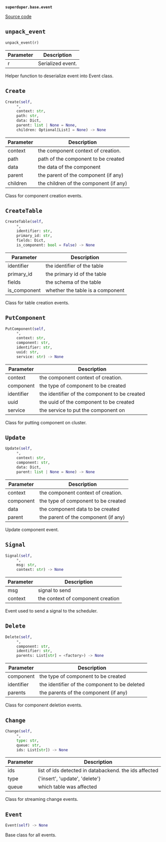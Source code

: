 **`superduper.base.event`** 

[Source code](https://github.com/superduper-io/superduper/blob/main/superduper/base/event.py)

## `unpack_event` 

```python
unpack_event(r)
```
| Parameter | Description |
|-----------|-------------|
| r | Serialized event. |

Helper function to deserialize event into Event class.

## `Create` 

```python
Create(self,
     *,
     context: str,
     path: str,
     data: Dict,
     parent: list | None = None,
     children: Optional[List] = None) -> None
```
| Parameter | Description |
|-----------|-------------|
| context | the component context of creation. |
| path | path of the component to be created |
| data | the data of the component |
| parent | the parent of the component (if any) |
| children | the children of the component (if any) |

Class for component creation events.

## `CreateTable` 

```python
CreateTable(self,
     *,
     identifier: str,
     primary_id: str,
     fields: Dict,
     is_component: bool = False) -> None
```
| Parameter | Description |
|-----------|-------------|
| identifier | the identifier of the table |
| primary_id | the primary id of the table |
| fields | the schema of the table |
| is_component | whether the table is a component |

Class for table creation events.

## `PutComponent` 

```python
PutComponent(self,
     *,
     context: str,
     component: str,
     identifier: str,
     uuid: str,
     service: str) -> None
```
| Parameter | Description |
|-----------|-------------|
| context | the component context of creation. |
| component | the type of component to be created |
| identifier | the identifier of the component to be created |
| uuid | the uuid of the component to be created |
| service | the service to put the component on |

Class for putting component on cluster.

## `Update` 

```python
Update(self,
     *,
     context: str,
     component: str,
     data: Dict,
     parent: list | None = None) -> None
```
| Parameter | Description |
|-----------|-------------|
| context | the component context of creation. |
| component | the type of component to be created |
| data | the component data to be created |
| parent | the parent of the component (if any) |

Update component event.

## `Signal` 

```python
Signal(self,
     *,
     msg: str,
     context: str) -> None
```
| Parameter | Description |
|-----------|-------------|
| msg | signal to send |
| context | the context of component creation |

Event used to send a signal to the scheduler.

## `Delete` 

```python
Delete(self,
     *,
     component: str,
     identifier: str,
     parents: List[str] = <factory>) -> None
```
| Parameter | Description |
|-----------|-------------|
| component | the type of component to be created |
| identifier | the identifier of the component to be deleted |
| parents | the parents of the component (if any) |

Class for component deletion events.

## `Change` 

```python
Change(self,
     *,
     type: str,
     queue: str,
     ids: List[str]) -> None
```
| Parameter | Description |
|-----------|-------------|
| ids | list of ids detected in databackend. the ids affected |
| type | {'insert', 'update', 'delete'} |
| queue | which table was affected |

Class for streaming change events.

## `Event` 

```python
Event(self) -> None
```
Base class for all events.

